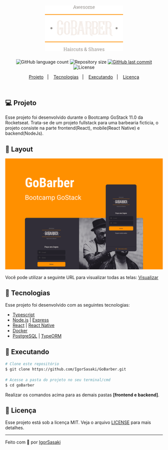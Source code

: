 <h1 align="center">
    <img alt="GoBarber" title="#goBarber" src=".github/gobarber.png" width="250px" />
</h1>
<p align="center">
  <img alt="GitHub language count" src="https://img.shields.io/github/languages/count/IgorSasaki/GoBarber">

  <img alt="Repository size" src="https://img.shields.io/github/repo-size/IgorSasaki/GoBarber">
  
  <a href="https://github.com/IgorSasaki/GoBarber/commits/master">
    <img alt="GitHub last commit" src="https://img.shields.io/github/last-commit/IgorSasaki/GoBarber">
  </a>

  <img alt="License" src="https://img.shields.io/badge/license-MIT-brightgreen">
</p>

<p align="center">
  <a href="#-projeto">Projeto</a>&nbsp;&nbsp;&nbsp;|&nbsp;&nbsp;&nbsp;
  <a href="#rocket-tecnologias">Tecnologias</a>&nbsp;&nbsp;&nbsp;|&nbsp;&nbsp;&nbsp;
  <a href="#rocket-executando">Executando</a>&nbsp;&nbsp;&nbsp;|&nbsp;&nbsp;&nbsp;
  <a href="#memo-licença">Licença</a>
</p>
<br>

## 💻 Projeto

Esse projeto foi desenvolvido durante o Bootcamp GoStack 11.0 da Rocketseat. Trata-se de um projeto fullstack para uma barbearia ficticia, o projeto consiste na parte frontend(React), mobile(React Native) e backend(NodeJs).

## 🎨 Layout

<p align="center">
    <img alt="GoBarber" title="#GoBarber" src=".github/capa.png" width="720px" />
</p>

Você pode utilizar a seguinte URL para visualizar todas as telas: [Visualizar](https://www.figma.com/file/BXCihtXXh9p37lGsENV614/GoBarber?node-id=34%3A1180)

## :rocket: Tecnologias

Esse projeto foi desenvolvido com as seguintes tecnologias:

- [Typescript](https://www.typescriptlang.org/)
- [Node.js](https://nodejs.org/en/) | [Express](https://expressjs.com/pt-br/)
- [React](https://reactjs.org/) | [React Native](https://reactnative.dev/)
- [Docker](https://www.docker.com/)
- [PostgreSQL](https://www.postgresql.org/) | [TypeORM](https://typeorm.io/)

## :notebook: Executando

```bash
# Clone este repositório
$ git clone https://github.com/IgorSasaki/GoBarber.git

# Acesse a pasta do projeto no seu terminal/cmd
$ cd goBarber
```

Realizar os comandos acima para as demais pastas **[frontend e backend]**.

## :memo: Licença

Esse projeto está sob a licença MIT. Veja o arquivo [LICENSE](LICENSE.md) para mais detalhes.

---

Feito com 🧡 por [IgorSasaki](https://www.linkedin.com/in/igor-sasaki/)